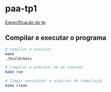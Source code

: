# paa-tp1
[Especificação do tp](https://docs.google.com/document/d/1b9vHmPtmdAQWmVlQEOo_g5wTSjdAR_rIG1O_QWkmhEI/edit)

## Compilar e executar o programa

```bash
# compilar e executar
make
./build/main

# compilar e executar em um comando
make run

# limpar executável e arquivos de compilação
make clean
```

